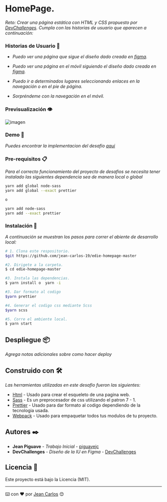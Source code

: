 # HomePage.

_Reto: Crear una página estática con HTML y CSS propuesto por [DevChallenges](https://www.figma.com/file/ahnGupP4JjTdVJDTRfMRF2/edie-homepage?node-id=0%3A1). Cumpla con las historias de usuario que aparecen a continuación:_

### Historias de Usuario :man:
- _Puedo ver una página que sigue el diseño dado creada en [figma](https://www.figma.com/proto/ahnGupP4JjTdVJDTRfMRF2/edie-homepage?node-id=1%3A9&scaling=min-zoom&page-id=0%3A1)._

- _Puedo ver una página en el móvil siguiendo el diseño dado creada en [figma](https://www.figma.com/proto/ahnGupP4JjTdVJDTRfMRF2/edie-homepage?node-id=1%3A148&scaling=min-zoom&page-id=0%3A1)._

- _Puedo ir a determinados lugares seleccionando enlaces en la navegación o en el pie de página._

- _Sorpréndeme con la navegación en el móvil._


### Previsualización :eye:
![imagen](https://github.com/jean-carlos-19/edie-homepage-master/tree/master/captura/escritorio.png)

### Demo :eyes:
_Puedes encontrar la implementacion del desafio [aqui](https://piguavejc-edie-homepage-master.onrender.com/)_

### Pre-requisitos 📋

_Para el correcto funcionamiento del proyecto de desafios se necesita tener instalado las siguientes dependencia sea de manera local o global_

```bash
yarn add global node-sass
yarn add global --exact prettier

o

yarn add node-sass
yarn add --exact prettier
```

### Instalación 🔧

_A continuación se muestran los pasos para correr el abiente de desarrollo local:_

```bash
# 1. Clona este respositorio.
$git https://github.com/jean-carlos-19/edie-homepage-master

#2. Dirigete a la carpeta. 
$ cd edie-homepage-master

#3. Instala las dependencias.
$ yarn install o  yarn -i

#3. Dar formato al codigo 
$yarn prettier

#4. Generar el codigo css mediante Scss 
$yarn scss

#5. Corre el ambiente local.
$ yarn start
```

## Despliegue 📦

_Agrega notas adicionales sobre como hacer deploy_

## Construido con 🛠️

_Las herramientas utilizadas en este desafio fueron las siguientes:_

* [Html](https://developer.mozilla.org/es/docs/Web/HTML/Reference) - Usado para crear el esqueleto de una pagina web.
* [Sass](https://sass-lang.com/guide) - Es un preprocesador de css utilizando el patron 7 - 1.
* [Prettier](https://prettier.io/docs/en/index.html) - Usado para dar formato al codigo dependiendo de la tecnologia usada.
* [Webpack](https://webpack.js.org/concepts/) - Usado para empaquetar todos tus modulos de tu proyecto.

## Autores ✒️

* **Jean Piguave** - *Trabajo Inicial* - [piguavejc](https://devchallenges.io/portfolio/jean-carlos-19)
* **DevChallenges** - *Diseño de la IU en Figma* - [DevChallenges](https://devchallenges.io/)

## Licencia 📄

Este proyecto está bajo la Licencia (MIT).




---
⌨️ con ❤️ por [Jean Carlos](https://devchallenges.io/portfolio/jean-carlos-19) 😊
